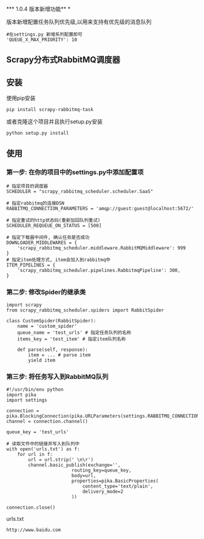 *** 1.0.4 版本新增功能** *

版本新增配置任务队列优先级,以用来支持有优先级的消息队列

```
#在settings.py 新增系列配置即可
'QUEUE_X_MAX_PRIORITY': 10
```



## Scrapy分布式RabbitMQ调度器

## 安装

使用pip安装

```
pip install scrapy-rabbitmq-task
```
或者克隆这个项目并且执行setup.py安装
```
python setup.py install
```

## 使用
### 第一步: 在你的项目中的settings.py中添加配置项
```
# 指定项目的调度器
SCHEDULER = "scrapy_rabbitmq_scheduler.scheduler.SaaS"

# 指定rabbitmq的连接DSN
RABBITMQ_CONNECTION_PARAMETERS = 'amqp://guest:guest@localhost:5672/'

# 指定重试的http状态码(重新加回队列重试)
SCHEDULER_REQUEUE_ON_STATUS = [500]

# 指定下载器中间件, 确认任务是否成功
DOWNLOADER_MIDDLEWARES = {
    'scrapy_rabbitmq_scheduler.middleware.RabbitMQMiddleware': 999
}
# 指定item处理方式, item会加入到rabbitmq中
ITEM_PIPELINES = {
    'scrapy_rabbitmq_scheduler.pipelines.RabbitmqPipeline': 300,
}
```

### 第二步: 修改Spider的继承类
```
import scrapy
from scrapy_rabbitmq_scheduler.spiders import RabbitSpider

class CustomSpider(RabbitSpider):
    name = 'custom_spider'    
    queue_name = 'test_urls' # 指定任务队列的名称
    items_key = 'test_item' # 指定item队列名称

    def parse(self, response):
        item = ... # parse item
        yield item
```

### 第三步: 将任务写入到RabbitMQ队列
```
#!/usr/bin/env python
import pika
import settings

connection = pika.BlockingConnection(pika.URLParameters(settings.RABBITMQ_CONNECTION_PARAMETERS))
channel = connection.channel()

queue_key = 'test_urls'

# 读取文件中的链接并写入到队列中
with open('urls.txt') as f:
    for url in f:
        url = url.strip(' \n\r')
        channel.basic_publish(exchange='',
                        routing_key=queue_key,
                        body=url,
                        properties=pika.BasicProperties(
                            content_type='text/plain',
                            delivery_mode=2
                        ))

connection.close()
```
urls.txt
```text
http://www.baidu.com
```